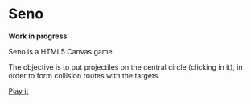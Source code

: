 # Seno

**Work in progress**

Seno is a HTML5 Canvas game.

The objective is to put projectiles on the central circle (clicking in it), in order to form collision routes with the targets.

[Play it](http://jesm.github.io/Seno/index.html)
